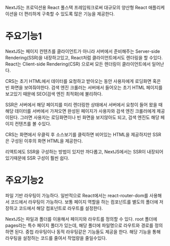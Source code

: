 NextJS는 프로덕션용 React 풀스택 프레임워크로써 대규모의 양산형 React 애플리케이션을 더 편리하게 
구축할 수 있도록 많은 기능을 제공한다.

# 주요기능1
NextJS는 페이지 컨텐츠를 클라이언트가 아니라 서버에서 준비해주는 Server-side Rendering(SSR)을 내장하고있고,
React처럼 클라이언트에서도 렌더링을 할 수있다.
React는 Client-side Rendering(CSR) 으로써 모든 렌더링이 클라이언트에서 일어난다.

CRS는 초기 HTML에서 데이터를 요청하고 받아오는 동안 사용자에게 로딩화면 혹은 빈 화면을 보여줘야한다.
검색 엔진 크롤러는 서버에서 들어오는 초기 HTML 페이지를 보고있기 때문에 SEO(검색 엔진 최적화)에 불리하다.

SSR은 서버에서 해당 페이지를 미리 렌더링한 상태에서 서버에서 요청이 들어 왔을 때 
해당 데이터를 서버에서 가져오면 완성된 페이지가 사용자와 검색 엔진 크롤러에게 제공이된다.
그러면 사용자는 로딩화면이나 빈 화면을 보지않아도 되고,
검색 엔진도 해당 페이지 컨텐츠를 볼 수있다.

CRS는 화면에서 우클릭 후 소스보기를 클릭하면 비어있는 HTML을 제공하지만
SSR은 구성된 이후의 화면 HTML을 제공한다.

리액트에도 SSR을 구성하는 방법이 있지만 까다롭고, 
NextJS에서는 SSR이 내장되어 있기때문에 SSR 구성이 훨씬 쉽다.

# 주요기능2
파일 기반 라우팅이 가능하다.
일반적으로 React에서는 react-router-dom를 사용해서 코드에서 라우팅이 가능하다.
보통 페이지 역할을 하는 컴포넌트를 별도의 폴더에 저장하고 코드에서 해당 컴포넌트로 라우트를 설정한다.

NextJS는 파일과 폴더를 이용해서 페이지와 라우트를 정의할 수 있다.
root 폴더에 pages라는 특수 페이지 폴더가 있는데, 해당 폴더에 파일명으로 라우트와 경로를 정의하면 된다.
중첩 라우팅이나 동적 라우팅같은 기능들도 제공을 한다.
해당 기능을 통해 라우팅을 설정하는 코드를 줄여서 작업량을 줄일수있다.
